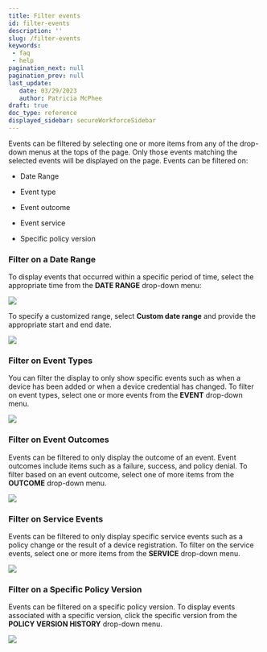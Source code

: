 ```yaml
---
title: Filter events 
id: filter-events
description: ''
slug: /filter-events
keywords: 
 - faq
 - help
pagination_next: null
pagination_prev: null
last_update: 
   date: 03/29/2023
   author: Patricia McPhee
draft: true
doc_type: reference
displayed_sidebar: secureWorkforceSidebar
--- 
```




Events can be filtered by selecting one or more items from any of the drop-down menus at the tops of the page. Only those events matching the selected events will be displayed on the page. Events can be filtered on:

- Date Range
    
- Event type
    
- Event outcome
    
- Event service
    
- Specific policy version
    

### Filter on a Date Range

To display events that occurred within a specific period of time, select the appropriate time from the **DATE RANGE** drop-down menu:

![](/images/admin/events/events_date_range.PNG)

To specify a customized range, select **Custom date range** and provide the appropriate start and end date.

![](/images/admin/events/events_custom_range.PNG)

### Filter on Event Types

You can filter the display to only show specific events such as when a device has been added or when a device credential has changed. To filter on event types, select one or more events from the **EVENT** drop-down menu.

![](/images/admin/events/events_select_events.PNG)

### Filter on Event Outcomes

Events can be filtered to only display the outcome of an event. Event outcomes include items such as a failure, success, and policy denial. To filter based on an event outcome, select one of more items from the **OUTCOME** drop-down menu.

![](/images/admin/events/events_select_outcome.PNG)

### Filter on Service Events

Events can be filtered to only display specific service events such as a policy change or the result of a device registration. To filter on the service events, select one or more items from the **SERVICE** drop-down menu.

![](/images/admin/events/events_service_enet.PNG)

### Filter on a Specific Policy Version

Events can be filtered on a specific policy version. To display events associated with a specific version, click the specific version from the **POLICY VERSION HISTORY** drop-down menu.

![](/images/admin/events/events_policy_version.PNG)

